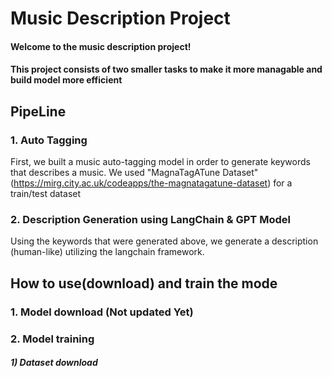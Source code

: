 # Music Description Project
#### Welcome to the music description project! 
#### This project consists of two smaller tasks to make it more managable and build model more efficient
## PipeLine
### 1. Auto Tagging
First, we built a music auto-tagging model in order to generate keywords that describes a music.
We used "MagnaTagATune Dataset" (https://mirg.city.ac.uk/codeapps/the-magnatagatune-dataset) for a train/test dataset

### 2. Description Generation using LangChain & GPT Model
Using the keywords that were generated above, we generate a description (human-like) utilizing the langchain framework.

## How to use(download) and train the mode
### 1. Model download (Not updated Yet)
### 2. Model training
##### 1) Dataset download

